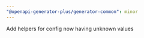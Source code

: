 ```yaml
---
"@openapi-generator-plus/generator-common": minor
---
```


Add helpers for config now having unknown values
